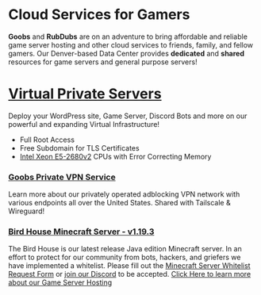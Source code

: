 # Cloud Services for Gamers
**Goobs** and **RubDubs** are on an adventure to bring affordable and reliable game server hosting and other cloud services to friends, family, and fellow gamers. Our Denver-based Data Center provides **dedicated** and **shared** resources for game servers and general purpose servers!

# [Virtual Private Servers](https://grhost.net/pages/services/grcloud)
Deploy your WordPress site, Game Server, Discord Bots and more on our powerful and expanding Virtual Infrastructure! 
- Full Root Access
- Free Subdomain for TLS Certificates
- [Intel Xeon E5-2680v2](https://ark.intel.com/content/www/us/en/ark/products/75277/intel-xeon-processor-e52680-v2-25m-cache-2-80-ghz.html) CPUs with Error Correcting Memory

### [Goobs Private VPN Service](https://grhost.net/pages/services/vpn-network)
Learn more about our privately operated adblocking VPN network with various endpoints all over the United States. Shared with Tailscale & Wireguard!

### [Bird House Minecraft Server - v1.19.3](https://grhost.net/pages/bird-house)
The Bird House is our latest release Java edition Minecraft server. In an effort to protect for our community from bots, hackers, and griefers we have implemented a whitelist. 
Please fill out the [Minecraft Server Whitelist Request Form](https://forms.gle/F55r8R9o7VSUUR9MA) or [join our Discord](https://discord.gg/8mPhWns7bx) to be accepted. 
[Click Here to learn more about our Game Server Hosting](https://grhost.net/pages/services/game_servers)
